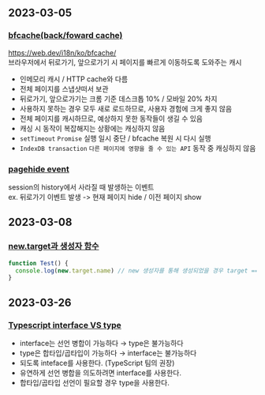 ## 2023-03-05
### [bfcache(back/foward cache)](https://yceffort.kr/2020/11/back-forward-cache)
https://web.dev/i18n/ko/bfcache/  
브라우저에서 뒤로가기, 앞으로가기 시 페이지를 빠르게 이동하도록 도와주는 캐시  
- 인메모리 캐시 / HTTP cache와 다름
- 전체 페이지를 스냅샷떠서 보관
- 뒤로가기, 앞으로가기는 크롬 기준 데스크톱 10% / 모바일 20% 차지
- 사용하지 못하는 경우 모두 새로 로드하므로, 사용자 경험에 크게 좋지 않음
- 전체 페이지를 캐시하므로, 예상하지 못한 동작들이 생길 수 있음
- 캐싱 시 동작이 복잡해지는 상황에는 캐싱하지 않음
- `setTimeout` `Promise` 실행 일시 중단 / bfcache 복원 시 다시 실행
- `IndexDB transaction` `다른 페이지에 영향을 줄 수 있는 API` 동작 중 캐싱하지 않음

### [pagehide event](https://developer.mozilla.org/en-US/docs/Web/API/Window/pagehide_event)
session의 history에서 사라질 때 발생하는 이벤트  
ex. 뒤로가기 이벤트 발생 -> 현재 페이지 hide / 이전 페이지 show

## 2023-03-08
### [new.target과 생성자 함수](https://ko.javascript.info/constructor-new#ref-75)
```js
function Test() {
  console.log(new.target.name) // new 생성자를 통해 생성되었을 경우 target === this
}
```

## 2023-03-26
### [Typescript interface VS type](https://medium.com/humanscape-tech/type-vs-interface-%EC%96%B8%EC%A0%9C-%EC%96%B4%EB%96%BB%EA%B2%8C-f36499b0de50)
- interface는 선언 병합이 가능하다 → type은 불가능하다
- type은 합타입/곱타입이 가능하다 → interface는 불가능하다
- 되도록 inteface를 사용한다. (TypeScript 팀의 권장)
- 유연하게 선언 병합을 의도하려면 interface를 사용한다.
- 합타입/곱타입 선언이 필요할 경우 type을 사용한다.
